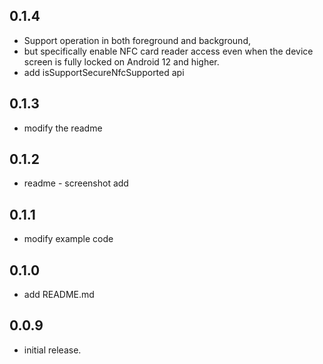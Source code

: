 ## 0.1.4

* Support operation in both foreground and background, 
* but specifically enable NFC card reader access even when the device screen is fully locked on Android 12 and higher.
* add isSupportSecureNfcSupported api

## 0.1.3

* modify the readme 

## 0.1.2

* readme - screenshot add

## 0.1.1

* modify example code 

## 0.1.0

* add README.md 

## 0.0.9

* initial release.
